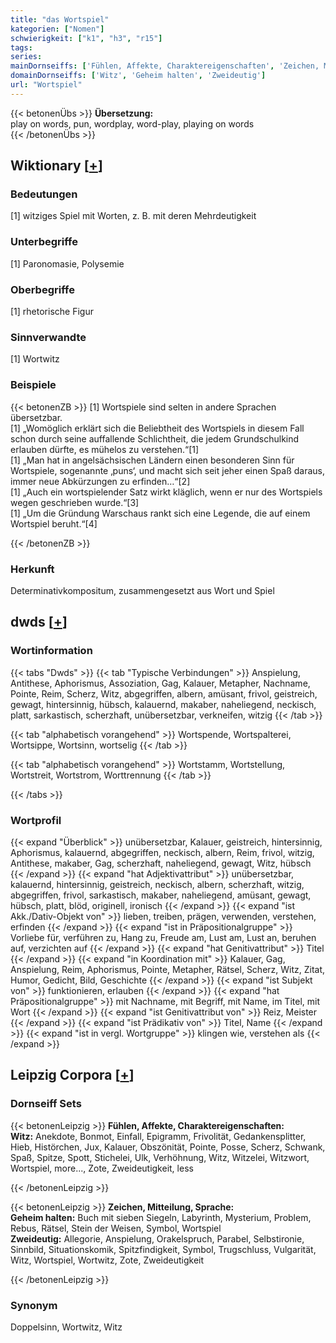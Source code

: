 ```yaml
---
title: "das Wortspiel"
kategorien: ["Nomen"]
schwierigkeit: ["k1", "h3", "r15"]
tags:
series:
mainDornseiffs: ['Fühlen, Affekte, Charaktereigenschaften', 'Zeichen, Mitteilung, Sprache']
domainDornseiffs: ['Witz', 'Geheim halten', 'Zweideutig']
url: "Wortspiel"
---
```


{{< betonenÜbs >}}
**Übersetzung:**  
play on words, pun, wordplay, word-play, playing on words  
{{< /betonenÜbs >}}

## Wiktionary [[+](https://de.wiktionary.org/wiki/Wortspiel)]

### Bedeutungen
[1] witziges Spiel mit Worten, z. B. mit deren Mehrdeutigkeit  

### Unterbegriffe
[1] Paronomasie, Polysemie  

### Oberbegriffe
[1] rhetorische Figur  

### Sinnverwandte
[1] Wortwitz  

### Beispiele
{{< betonenZB >}}
[1] Wortspiele sind selten in andere Sprachen übersetzbar.  
[1] „Womöglich erklärt sich die Beliebtheit des Wortspiels in diesem Fall schon durch seine auffallende Schlichtheit, die jedem Grundschulkind erlauben dürfte, es mühelos zu verstehen.“[1]  
[1] „Man hat in angelsächsischen Ländern einen besonderen Sinn für Wortspiele, sogenannte ‚puns‘, und macht sich seit jeher einen Spaß daraus, immer neue Abkürzungen zu erfinden…“[2]  
[1] „Auch ein wortspielender Satz wirkt kläglich, wenn er nur des Wortspiels wegen geschrieben wurde.“[3]  
[1] „Um die Gründung Warschaus rankt sich eine Legende, die auf einem Wortspiel beruht.“[4]  

{{< /betonenZB >}}
### Herkunft
Determinativkompositum, zusammengesetzt aus Wort und Spiel  



## dwds [[+](https://www.dwds.de/wb/Wortspiel)]

### Wortinformation
{{< tabs "Dwds" >}}
{{< tab "Typische Verbindungen" >}}
Anspielung, Antithese, Aphorismus, Assoziation, Gag, Kalauer, Metapher, Nachname, Pointe, Reim, Scherz, Witz, abgegriffen, albern, amüsant, frivol, geistreich, gewagt, hintersinnig, hübsch, kalauernd, makaber, naheliegend, neckisch, platt, sarkastisch, scherzhaft, unübersetzbar, verkneifen, witzig
{{< /tab >}}

{{< tab "alphabetisch vorangehend" >}}
Wortspende, Wortspalterei, Wortsippe, Wortsinn, wortselig
{{< /tab >}}

{{< tab "alphabetisch vorangehend" >}}
Wortstamm, Wortstellung, Wortstreit, Wortstrom, Worttrennung
{{< /tab >}}

{{< /tabs >}}

### Wortprofil
{{< expand "Überblick" >}} unübersetzbar, Kalauer, geistreich, hintersinnig, Aphorismus, kalauernd, abgegriffen, neckisch, albern, Reim, frivol, witzig, Antithese, makaber, Gag, scherzhaft, naheliegend, gewagt, Witz, hübsch {{< /expand >}}
{{< expand "hat Adjektivattribut" >}} unübersetzbar, kalauernd, hintersinnig, geistreich, neckisch, albern, scherzhaft, witzig, abgegriffen, frivol, sarkastisch, makaber, naheliegend, amüsant, gewagt, hübsch, platt, blöd, originell, ironisch {{< /expand >}}
{{< expand "ist Akk./Dativ-Objekt von" >}} lieben, treiben, prägen, verwenden, verstehen, erfinden {{< /expand >}}
{{< expand "ist in Präpositionalgruppe" >}} Vorliebe für, verführen zu, Hang zu, Freude am, Lust am, Lust an, beruhen auf, verzichten auf {{< /expand >}}
{{< expand "hat Genitivattribut" >}} Titel {{< /expand >}}
{{< expand "in Koordination mit" >}} Kalauer, Gag, Anspielung, Reim, Aphorismus, Pointe, Metapher, Rätsel, Scherz, Witz, Zitat, Humor, Gedicht, Bild, Geschichte {{< /expand >}}
{{< expand "ist Subjekt von" >}} funktionieren, erlauben {{< /expand >}}
{{< expand "hat Präpositionalgruppe" >}} mit Nachname, mit Begriff, mit Name, im Titel, mit Wort {{< /expand >}}
{{< expand "ist Genitivattribut von" >}} Reiz, Meister {{< /expand >}}
{{< expand "ist Prädikativ von" >}} Titel, Name {{< /expand >}}
{{< expand "ist in vergl. Wortgruppe" >}} klingen wie, verstehen als {{< /expand >}}

## Leipzig Corpora [[+](https://corpora.uni-leipzig.de/en/res?word=Wortspiel&corpusId=deu_newscrawl-public_2018)]

### Dornseiff Sets
{{< betonenLeipzig >}}
**Fühlen, Affekte, Charaktereigenschaften:**  
**Witz:** Anekdote, Bonmot, Einfall, Epigramm, Frivolität, Gedankensplitter, Hieb, Histörchen, Jux, Kalauer, Obszönität, Pointe, Posse, Scherz, Schwank, Spaß, Spitze, Spott, Stichelei, Ulk, Verhöhnung, Witz, Witzelei, Witzwort, Wortspiel, more..., Zote, Zweideutigkeit, less  

{{< /betonenLeipzig >}}


{{< betonenLeipzig >}}
**Zeichen, Mitteilung, Sprache:**  
**Geheim halten:** Buch mit sieben Siegeln, Labyrinth, Mysterium, Problem, Rebus, Rätsel, Stein der Weisen, Symbol, Wortspiel  
**Zweideutig:** Allegorie, Anspielung, Orakelspruch, Parabel, Selbstironie, Sinnbild, Situationskomik, Spitzfindigkeit, Symbol, Trugschluss, Vulgarität, Witz, Wortspiel, Wortwitz, Zote, Zweideutigkeit  

{{< /betonenLeipzig >}}

### Synonym
Doppelsinn, Wortwitz, Witz

